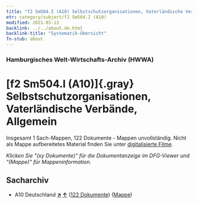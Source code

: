```yaml
---
title: "f2 Sm504.I (A10) Selbstschutzorganisationen, Vaterländische Verbände, Allgemein"
etr: category/subject/f2 Sm504.I (A10)
modified: 2021-03-13
backlink: ../../about.de.html
backlink-title: "Systematik-Übersicht"
fn-stub: about
---
```


### Hamburgisches Welt-Wirtschafts-Archiv (HWWA)
# [f2 Sm504.I (A10)]{.gray}&#8201; Selbstschutzorganisationen, Vaterländische Verbände, Allgemein&#160; 




Insgesamt 1 Sach-Mappen, 122 Dokumente - Mappen unvollständig.
Nicht als Mappe aufbereitetes Material finden Sie unter [digitalisierte Filme](/film/h1_sh).

_Klicken Sie "(xy Dokumente)" für die Dokumentanzeige im DFG-Viewer und "(Mappe)" für Mappeninformation._

## Sacharchiv



- A10 Deutschland [**&nearr;**](../../../geo/i/126128/about.de.html "Deutschland (alle Mappen)") [**&uarr;**](../../../geo/about.de.html#A10 "Ländersystematik") (<a href="https://pm20.zbw.eu/dfgview/sh/126128,144338" title="über: Deutschland : Selbstschutzorganisationen, Vaterländische Verbände, Allgemein" target="_blank">122 Dokumente</a>) ([Mappe](http://purl.org/pressemappe20/folder/sh/126128,144338))


